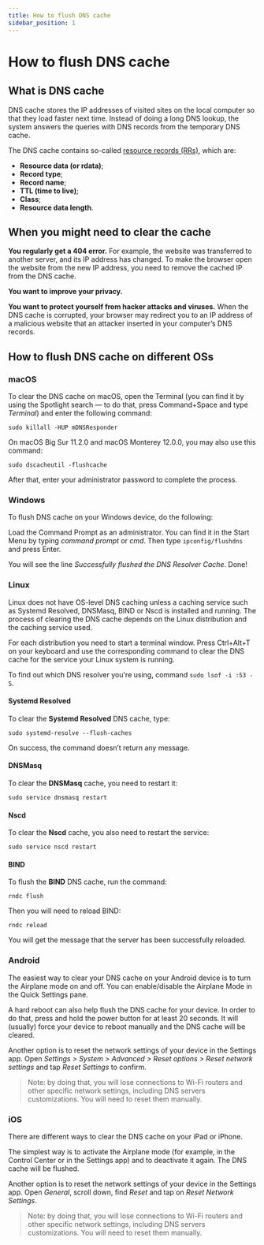 ```yaml
---
title: How to flush DNS cache
sidebar_position: 1
---
```


# How to flush DNS cache

## What is DNS cache

DNS cache stores the IP addresses of visited sites on the local computer so that they load faster next time. Instead of doing a long DNS lookup, the system answers the queries with DNS records from the temporary DNS cache.

The DNS cache contains so-called [resource records (RRs)](https://en.wikipedia.org/wiki/Domain_Name_System#Resource_records), which are:

* **Resource data (or rdata)**;
* **Record type**;
* **Record name**;
* **TTL (time to live)**;
* **Class**;
* **Resource data length**.

## When you might need to clear the cache

**You regularly get a 404 error.** For example, the website was transferred to another server, and its IP address has changed. To make the browser open the website from the new IP address, you need to remove the cached IP from the DNS cache.

**You want to improve your privacy.**

**You want to protect yourself from hacker attacks and viruses.** When the DNS cache is corrupted, your browser may redirect you to an IP address of a malicious website that an attacker inserted in your computer’s DNS records.

## How to flush DNS cache on different OSs

### macOS

To clear the DNS cache on macOS, open the Terminal (you can find it by using the Spotlight search — to do that, press Command+Space and type *Terminal*) and enter the following command:

`sudo killall -HUP mDNSResponder`

On macOS Big Sur 11.2.0 and macOS Monterey 12.0.0, you may also use this command:

`sudo dscacheutil -flushcache`

After that, enter your administrator password to complete the process.

### Windows

To flush DNS cache on your Windows device, do the following:

Load the Command Prompt as an administrator. You can find it in the Start Menu by typing *command prompt* or *cmd*. Then type `ipconfig/flushdns` and press Enter. 

You will see the line *Successfully flushed the DNS Resolver Cache*. Done!

### Linux

Linux does not have OS-level DNS caching unless a caching service such as Systemd Resolved, DNSMasq, BIND or Nscd is installed and running. The process of clearing the DNS cache depends on the Linux distribution and the caching service used.

For each distribution you need to start a terminal window. Press Ctrl+Alt+T on your keyboard and use the corresponding command to clear the DNS cache for the service your Linux system is running.

To find out which DNS resolver you're using, command `sudo lsof -i :53 -S`.

#### Systemd Resolved

To clear the **Systemd Resolved** DNS cache, type:

`sudo systemd-resolve --flush-caches`

On success, the command doesn’t return any message.

#### DNSMasq

To clear the **DNSMasq** cache, you need to restart it:

`sudo service dnsmasq restart`

#### Nscd

To clear the **Nscd** cache, you also need to restart the service:

`sudo service nscd restart`

#### BIND

To flush the **BIND** DNS cache, run the command:

`rndc flush`

Then you will need to reload BIND:

`rndc reload`

You will get the message that the server has been successfully reloaded.

### Android

The easiest way to clear your DNS cache on your Android device is to turn the Airplane mode on and off. You can enable/disable the Airplane Mode in the Quick Settings pane.

A hard reboot can also help flush the DNS cache for your device. In order to do that, press and hold the power button for at least 20 seconds. It will (usually) force your device to reboot manually and the DNS cache will be cleared.

Another option is to reset the network settings of your device in the Settings app. Open *Settings > System > Advanced > Reset options > Reset network settings* and tap *Reset Settings* to confirm.

> Note: by doing that, you will lose connections to Wi-Fi routers and other specific network settings, including DNS servers customizations. You will need to reset them manually.

### iOS

There are different ways to clear the DNS cache on your iPad or iPhone.

The simplest way is to activate the Airplane mode (for example, in the Control Center or in the Settings app) and to deactivate it again. The DNS cache will be flushed.

Another option is to reset the network settings of your device in the Settings app. Open *General*, scroll down, find *Reset* and tap on *Reset Network Settings*. 

> Note: by doing that, you will lose connections to Wi-Fi routers and other specific network settings, including DNS servers customizations. You will need to reset them manually.